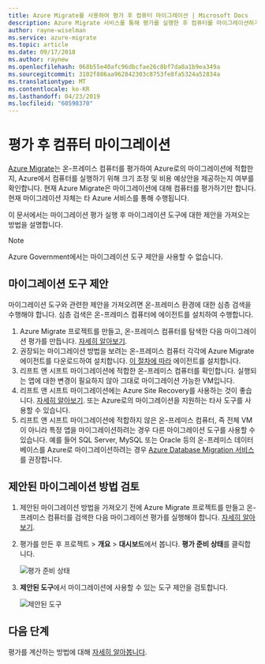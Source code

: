 ```yaml
---
title: Azure Migrate를 사용하여 평가 후 컴퓨터 마이그레이션 | Microsoft Docs
description: Azure Migrate 서비스를 통해 평가를 실행한 후 컴퓨터를 마이그레이션하기 위한 권장 사항을 가져오는 방법을 알아봅니다.
author: rayne-wiselman
ms.service: azure-migrate
ms.topic: article
ms.date: 09/17/2018
ms.author: raynew
ms.openlocfilehash: 068b55e40afc96dbcfae26c8bf7da8a1b9ea349a
ms.sourcegitcommit: 3102f886aa962842303c8753fe8fa5324a52834a
ms.translationtype: MT
ms.contentlocale: ko-KR
ms.lasthandoff: 04/23/2019
ms.locfileid: "60598370"
---
```

# <a name="migrate-machines-after-assessment"></a>평가 후 컴퓨터 마이그레이션


[Azure Migrate](migrate-overview.md)는 온-프레미스 컴퓨터를 평가하여 Azure로의 마이그레이션에 적합한지, Azure에서 컴퓨터를 실행하기 위해 크기 조정 및 비용 예상안을 제공하는지 여부를 확인합니다. 현재 Azure Migrate은 마이그레이션에 대해 컴퓨터를 평가하기만 합니다. 현재 마이그레이션 자체는 타 Azure 서비스를 통해 수행됩니다.

이 문서에서는 마이그레이션 평가 실행 후 마이그레이션 도구에 대한 제안을 가져오는 방법을 설명합니다.

> [!NOTE]
> Azure Government에서는 마이그레이션 도구 제안을 사용할 수 없습니다.

## <a name="migration-tool-suggestion"></a>마이그레이션 도구 제안

마이그레이션 도구와 관련한 제안을 가져오려면 온-프레미스 환경에 대한 심층 검색을 수행해야 합니다. 심층 검색은 온-프레미스 컴퓨터에 에이전트를 설치하여 수행합니다.  

1. Azure Migrate 프로젝트를 만들고, 온-프레미스 컴퓨터를 탐색한 다음 마이그레이션 평가를 만듭니다. [자세히 알아보기](tutorial-assessment-vmware.md).
2. 권장되는 마이그레이션 방법을 보려는 온-프레미스 컴퓨터 각각에 Azure Migrate 에이전트를 다운로드하여 설치합니다. [이 절차에 따라](how-to-create-group-machine-dependencies.md#prepare-for-dependency-visualization) 에이전트를 설치합니다.
2. 리프트 앤 시프트 마이그레이션에 적합한 온-프레미스 컴퓨터를 확인합니다. 실행되는 앱에 대한 변경이 필요하지 않아 그대로 마이그레이션 가능한 VM입니다.
3. 리프트 앤 시프트 마이그레이션에는 Azure Site Recovery를 사용하는 것이 좋습니다. [자세히 알아보기](../site-recovery/tutorial-migrate-on-premises-to-azure.md). 또는 Azure로의 마이그레이션을 지원하는 타사 도구를 사용할 수 있습니다.
4. 리프트 앤 시프트 마이그레이션에 적합하지 않은 온-프레미스 컴퓨터, 즉 전체 VM이 아니라 특정 앱을 마이그레이션하려는 경우 다른 마이그레이션 도구를 사용할 수 있습니다. 예를 들어 SQL Server, MySQL 또는 Oracle 등의 온-프레미스 데이터베이스를 Azure로 마이그레이션하려는 경우 [Azure Database Migration 서비스](https://azure.microsoft.com/campaigns/database-migration/)를 권장합니다. 


## <a name="review-suggested-migration-methods"></a>제안된 마이그레이션 방법 검토

1. 제안된 마이그레이션 방법을 가져오기 전에 Azure Migrate 프로젝트를 만들고 온-프레미스 컴퓨터를 검색한 다음 마이그레이션 평가를 실행해야 합니다. [자세히 알아보기](tutorial-assessment-vmware.md).
2. 평가를 만든 후 프로젝트 > **개요** > **대시보드**에서 봅니다. **평가 준비 상태**를 클릭합니다.

    ![평가 준비 상태](./media/tutorial-assessment-vmware/assessment-report.png)  

3. **제안된 도구**에서 마이그레이션에 사용할 수 있는 도구 제안을 검토합니다.

    ![제안된 도구](./media/tutorial-assessment-vmware/assessment-suitability.png)




## <a name="next-steps"></a>다음 단계

평가를 계산하는 방법에 대해 [자세히 알아봅니다](concepts-assessment-calculation.md).
